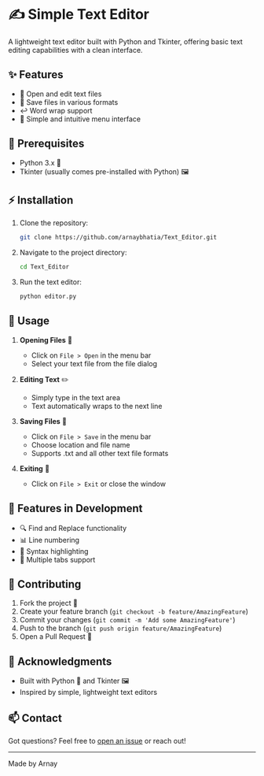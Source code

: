 # ✍️ Simple Text Editor

A lightweight text editor built with Python and Tkinter, offering basic text editing capabilities with a clean interface.

## ✨ Features

- 📂 Open and edit text files
- 💾 Save files in various formats
- ↩️ Word wrap support
- 🎯 Simple and intuitive menu interface

## 🚀 Prerequisites

- Python 3.x 🐍
- Tkinter (usually comes pre-installed with Python) 🖼️

## ⚡ Installation

1. Clone the repository:
    ```bash
    git clone https://github.com/arnaybhatia/Text_Editor.git
    ```
2. Navigate to the project directory:
    ```bash
    cd Text_Editor
    ```
3. Run the text editor:
    ```bash
    python editor.py
    ```

## 📖 Usage

1. **Opening Files** 📂
   - Click on `File > Open` in the menu bar
   - Select your text file from the file dialog

2. **Editing Text** ✏️
   - Simply type in the text area
   - Text automatically wraps to the next line

3. **Saving Files** 💾
   - Click on `File > Save` in the menu bar
   - Choose location and file name
   - Supports .txt and all other text file formats

4. **Exiting** 🚪
   - Click on `File > Exit` or close the window

## 🔄 Features in Development

- 🔍 Find and Replace functionality
- 📊 Line numbering
- 🎨 Syntax highlighting
- 📑 Multiple tabs support

## 🤝 Contributing

1. Fork the project 🍴
2. Create your feature branch (`git checkout -b feature/AmazingFeature`)
3. Commit your changes (`git commit -m 'Add some AmazingFeature'`)
4. Push to the branch (`git push origin feature/AmazingFeature`)
5. Open a Pull Request 🎯

## 🙏 Acknowledgments

- Built with Python 🐍 and Tkinter 🖼️
- Inspired by simple, lightweight text editors

## 📫 Contact

Got questions? Feel free to [open an issue](https://github.com/arnaybhatia/Text_Editor/issues) or reach out! 

---
Made by Arnay

